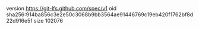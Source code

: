 version https://git-lfs.github.com/spec/v1
oid sha256:914ba856c3e2e50c3068b9bb3564ae91446769c19eb420f1762bf8d22d916e5f
size 102076
